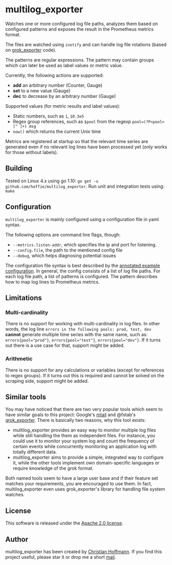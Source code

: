 # multilog_exporter
Watches one or more configured log file paths, analyzes them based on configured patterns and exposes the result in the Prometheus metrics format.

The files are watched using `inotify` and can handle log file rotations (based on [grok_exporter](https://github.com/fstab/grok_exporter) code).

The patterns are regular expressions.
The pattern may contain groups which can later be used as label values or metric value.

Currently, the following actions are supported:

  * **add** an arbitrary number (Counter, Gauge)
  * **set** to a new value (Gauge)
  * **dec** to decrease by an arbitrary number (Gauge)

Supported values (for metric results and label values):

  * Static numbers, such as `1`, `10.3e5`
  * Regex group references, such as `$pool` from the regexp `pool=(?P<pool>[^ ]+) msg`
  * `now()` which returns the current Unix time

Metrics are registered at startup so that the relevant time series are generated even if no relevant log lines have been processed yet (only works for those without labels).

## Building
Tested on Linux 4.x using go 1.10: `go get -u github.com/hoffie/multilog_exporter`.
Run unit and integration tests using: `make`

## Configuration
`multilog_exporter` is mainly configured using a configuration file in yaml syntax.

The following options are command line flags, though:

  * `--metrics.listen-addr`, which specifies the ip and port for listening.
  * `--config.file`, the path to the mentioned config file
  * `--debug`, which helps diagnosing potential issues

The configuration file syntax is best described by the [annotated example configuration](doc/example.yaml).
In general, the config consists of a list of log file paths.
For each log file path, a list of patterns is configured.
The pattern describes how to map log lines to Prometheus metrics.

## Limitations
### Multi-cardinality
There is no support for working with multi-cardinality in log files.
In other words, the log line `errors in the following pools: prod, test, dev` **cannot** generate multiple time series with the same name, such as: `errors{pool="prod"}`, `errors{pool="test"}`, `errors{pool="dev"}`.
If it turns out there is a use case for that, support might be added.

### Arithmetic
There is no support for any calculations or variables (except for references to regex groups).
If it turns out this is required and cannot be solved on the scraping side, support might be added.

## Similar tools
You may have noticed that there are two very popular tools which seem to have similar goals to this project: Google's [mtail](https://github.com/google/mtail) and @fstab's [grok_exporter](https://github.com/fstab/grok_exporter).
There is basically two reasons, why this tool exists:

  * multilog_exporter provides an easy way to monitor multiple log files while still handling the them as independent files.
    For instance, you could use it to monitor your system log and count the frequency of certain events while concurrently monitoring an application log with totally different data.
  * multilog_exporter aims to provide a simple, integrated way to configure it, while the other tools implement own domain-specific languages or require knowledge of the grok format.

Both named tools seem to have a large user base and if their feature set matches your requirements, you are encouraged to use them.
In fact, multilog_exporter even uses grok_exporter's library for handling file system watches.

## License
This software is released under the [Apache 2.0 license](LICENSE).

## Author
multilog_exporter has been created by [Christian Hoffmann](https://hoffmann-christian.info/).
If you find this project useful, please star it or drop me a short [mail](mailto:mail@hoffmann-christian.info).
